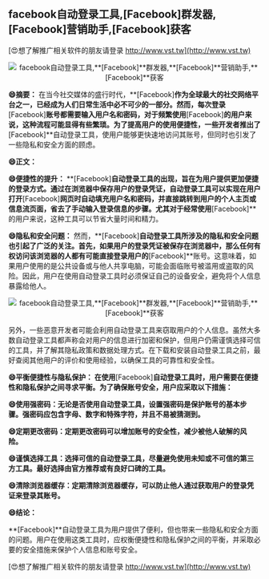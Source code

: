 ## **facebook自动登录工具,**[Facebook]**群发器,**[Facebook]**营销助手,**[Facebook]**获客**

[😍想了解推广相关软件的朋友请登录 http://www.vst.tw](http://www.vst.tw)

 <center><img src="https://vst.tw/MP4/tuiguang/png/4.png" alt="facebook自动登录工具,**[Facebook]**群发器,**[Facebook]**营销助手,**[Facebook]**获客"></center>

**😄摘要：**
在当今社交媒体的盛行时代，**[Facebook]**作为全球最大的社交网络平台之一，已经成为人们日常生活中必不可少的一部分。然而，每次登录**[Facebook]**账号都需要输入用户名和密码，对于频繁使用**[Facebook]**的用户来说，这种流程可能显得有些繁琐。为了提高用户的使用便捷性，一些开发者推出了**[Facebook]**自动登录工具，使用户能够更快速地访问其账号，但同时也引发了一些隐私和安全方面的顾虑。

**😄正文：**

**😄便捷性的提升：**
**[Facebook]**自动登录工具的出现，旨在为用户提供更加便捷的登录方式。通过在浏览器中保存用户的登录凭证，自动登录工具可以实现在用户打开**[Facebook]**网页时自动填充用户名和密码，并直接跳转到用户的个人主页或信息流页面，省去了手动输入登录信息的步骤。尤其对于经常使用**[Facebook]**的用户来说，这种工具可以节省大量时间和精力。

**😄隐私和安全问题：**
然而，**[Facebook]**自动登录工具所涉及的隐私和安全问题也引起了广泛的关注。首先，如果用户的登录凭证被保存在浏览器中，那么任何有权访问该浏览器的人都有可能直接登录用户的**[Facebook]**账号。这意味着，如果用户使用的是公共设备或与他人共享电脑，可能会面临账号被滥用或盗取的风险。因此，用户在使用自动登录工具时必须保证自己的设备安全，避免将个人信息暴露给他人。

 <center><img src="https://vst.tw/MP4/tuiguang/png/8.png" alt="facebook自动登录工具,**[Facebook]**群发器,**[Facebook]**营销助手,**[Facebook]**获客"></center>

另外，一些恶意开发者可能会利用自动登录工具来窃取用户的个人信息。虽然大多数自动登录工具都声称会对用户的信息进行加密和保护，但用户仍需谨慎选择可信的工具，并了解其隐私政策和数据处理方式。在下载和安装自动登录工具之前，最好查阅其他用户的评价和使用经验，以确保工具的可靠性和安全性。

**😄平衡便捷性与隐私保护： 在使用**[Facebook]**自动登录工具时，用户需要在便捷性和隐私保护之间寻求平衡。为了确保账号安全，用户应采取以下措施：**

**😄使用强密码：无论是否使用自动登录工具，设置强密码是保护账号的基本步骤。强密码应包含字母、数字和特殊字符，并且不易被猜测到。**

**😄定期更改密码：定期更改密码可以增加账号的安全性，减少被他人破解的风险。**

**😄谨慎选择工具：选择可信的自动登录工具，尽量避免使用未知或不可信的第三方工具。最好选择由官方推荐或有良好口碑的工具。**

**😄清除浏览器缓存：定期清除浏览器缓存，可以防止他人通过获取用户的登录凭证来登录其账号。**

**😄结论：**

**[Facebook]**自动登录工具为用户提供了便利，但也带来一些隐私和安全方面的问题。用户在使用这类工具时，应权衡便捷性和隐私保护之间的平衡，并采取必要的安全措施来保护个人信息和账号安全。

[😍想了解推广相关软件的朋友请登录 http://www.vst.tw](http://www.vst.tw)



